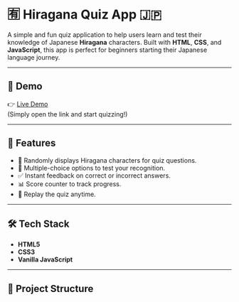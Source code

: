 # 🈶 Hiragana Quiz App 🇯🇵

A simple and fun quiz application to help users learn and test their knowledge of Japanese **Hiragana** characters. Built with **HTML**, **CSS**, and **JavaScript**, this app is perfect for beginners starting their Japanese language journey.

---

## 🚀 Demo

👉 [Live Demo](https://personal-host-a555.web.app)  
(Simply open the link and start quizzing!)

---

## 🧠 Features

- 🎴 Randomly displays Hiragana characters for quiz questions.
- 🎯 Multiple-choice options to test your recognition.
- ✅ Instant feedback on correct or incorrect answers.
- 📊 Score counter to track progress.
- 🔄 Replay the quiz anytime.


---

## 🛠️ Tech Stack

- **HTML5**
- **CSS3**
- **Vanilla JavaScript**

---

## 📁 Project Structure

